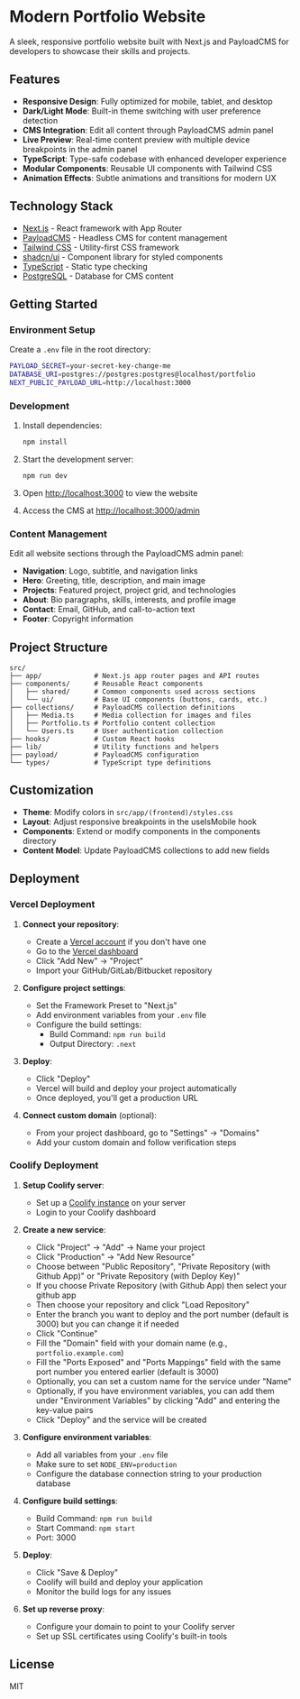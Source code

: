 # Modern Portfolio Website

A sleek, responsive portfolio website built with Next.js and PayloadCMS for developers to showcase their skills and projects.

## Features

- **Responsive Design**: Fully optimized for mobile, tablet, and desktop
- **Dark/Light Mode**: Built-in theme switching with user preference detection
- **CMS Integration**: Edit all content through PayloadCMS admin panel
- **Live Preview**: Real-time content preview with multiple device breakpoints in the admin panel
- **TypeScript**: Type-safe codebase with enhanced developer experience
- **Modular Components**: Reusable UI components with Tailwind CSS
- **Animation Effects**: Subtle animations and transitions for modern UX

## Technology Stack

- [Next.js](https://nextjs.org) - React framework with App Router
- [PayloadCMS](https://payloadcms.com) - Headless CMS for content management
- [Tailwind CSS](https://tailwindcss.com) - Utility-first CSS framework
- [shadcn/ui](https://ui.shadcn.com) - Component library for styled components
- [TypeScript](https://www.typescriptlang.org) - Static type checking
- [PostgreSQL](https://www.postgresql.org) - Database for CMS content

## Getting Started

### Environment Setup

Create a `.env` file in the root directory:

```bash
PAYLOAD_SECRET=your-secret-key-change-me
DATABASE_URI=postgres://postgres:postgres@localhost/portfolio
NEXT_PUBLIC_PAYLOAD_URL=http://localhost:3000
```

### Development

1. Install dependencies:

    ```bash
    npm install
    ```

2. Start the development server:

    ```bash
    npm run dev
    ```

3. Open [http://localhost:3000](http://localhost:3000) to view the website
4. Access the CMS at [http://localhost:3000/admin](http://localhost:3000/admin)

### Content Management

Edit all website sections through the PayloadCMS admin panel:

- **Navigation**: Logo, subtitle, and navigation links
- **Hero**: Greeting, title, description, and main image
- **Projects**: Featured project, project grid, and technologies
- **About**: Bio paragraphs, skills, interests, and profile image
- **Contact**: Email, GitHub, and call-to-action text
- **Footer**: Copyright information

## Project Structure

```
src/
├── app/             # Next.js app router pages and API routes
├── components/      # Reusable React components
│   ├── shared/      # Common components used across sections
│   └── ui/          # Base UI components (buttons, cards, etc.)
├── collections/     # PayloadCMS collection definitions
│   ├── Media.ts     # Media collection for images and files
│   ├── Portfolio.ts # Portfolio content collection
│   └── Users.ts     # User authentication collection
├── hooks/           # Custom React hooks
├── lib/             # Utility functions and helpers
├── payload/         # PayloadCMS configuration
└── types/           # TypeScript type definitions
```

## Customization

- **Theme**: Modify colors in `src/app/(frontend)/styles.css`
- **Layout**: Adjust responsive breakpoints in the useIsMobile hook
- **Components**: Extend or modify components in the components directory
- **Content Model**: Update PayloadCMS collections to add new fields

## Deployment

### Vercel Deployment

1. **Connect your repository**:

    - Create a [Vercel account](https://vercel.com/signup) if you don't have one
    - Go to the [Vercel dashboard](https://vercel.com/dashboard)
    - Click "Add New" → "Project"
    - Import your GitHub/GitLab/Bitbucket repository

2. **Configure project settings**:

    - Set the Framework Preset to "Next.js"
    - Add environment variables from your `.env` file
    - Configure the build settings:
        - Build Command: `npm run build`
        - Output Directory: `.next`

3. **Deploy**:

    - Click "Deploy"
    - Vercel will build and deploy your project automatically
    - Once deployed, you'll get a production URL

4. **Connect custom domain** (optional):
    - From your project dashboard, go to "Settings" → "Domains"
    - Add your custom domain and follow verification steps

### Coolify Deployment

1. **Setup Coolify server**:

    - Set up a [Coolify instance](https://coolify.io/) on your server
    - Login to your Coolify dashboard

2. **Create a new service**:

    - Click "Project" → "Add" → Name your project
    - Click "Production" → "Add New Resource"
    - Choose between "Public Repository", "Private Repository (with Github App)" or "Private Repository (with Deploy Key)"
    - If you choose Private Repository (with Github App) then select your github app
    - Then choose your repository and click "Load Repository"
    - Enter the branch you want to deploy and the port number (default is 3000) but you can change it if needed
    - Click "Continue"
    - Fill the "Domain" field with your domain name (e.g., `portfolio.example.com`)
    - Fill the "Ports Exposed" and "Ports Mappings" field with the same port number you entered earlier (default is 3000)
    - Optionally, you can set a custom name for the service under "Name"
    - Optionally, if you have environment variables, you can add them under "Environment Variables" by clicking "Add" and entering the key-value pairs
    - Click "Deploy" and the service will be created

3. **Configure environment variables**:

    - Add all variables from your `.env` file
    - Make sure to set `NODE_ENV=production`
    - Configure the database connection string to your production database

4. **Configure build settings**:

    - Build Command: `npm run build`
    - Start Command: `npm start`
    - Port: 3000

5. **Deploy**:

    - Click "Save & Deploy"
    - Coolify will build and deploy your application
    - Monitor the build logs for any issues

6. **Set up reverse proxy**:
    - Configure your domain to point to your Coolify server
    - Set up SSL certificates using Coolify's built-in tools

## License

MIT
